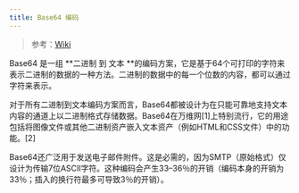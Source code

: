 ```yaml
---
title: Base64 编码
---
```


> 参考：[Wiki](https://en.wikipedia.org/wiki/Base64)

Base64 是一组 **二进制 到 文本 **的编码方案，它是基于64个可打印的字符来表示二进制的数据的一种方法。二进制的数据中的每一个位数的内容，都可以通过字符来表示。

对于所有二进制到文本编码方案而言，Base64都被设计为在只能可靠地支持文本内容的通道上以二进制格式存储数据。Base64在万维网\[1]上特别流行，它的用途包括将图像文件或其他二进制资产嵌入文本资产（例如HTML和CSS文件）中的功能。\[2]

Base64还广泛用于发送电子邮件附件。这是必需的，因为SMTP（原始格式）仅设计为传输7位ASCII字符。这种编码会产生33–36％的开销（编码本身的开销为33％；插入的换行符最多可导致3％的开销）。
